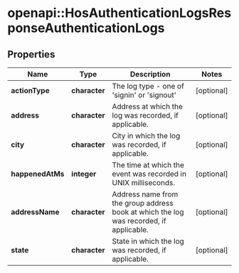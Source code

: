 # openapi::HosAuthenticationLogsResponseAuthenticationLogs

## Properties
Name | Type | Description | Notes
------------ | ------------- | ------------- | -------------
**actionType** | **character** | The log type - one of &#39;signin&#39; or &#39;signout&#39; | [optional] 
**address** | **character** | Address at which the log was recorded, if applicable. | [optional] 
**city** | **character** | City in which the log was recorded, if applicable. | [optional] 
**happenedAtMs** | **integer** | The time at which the event was recorded in UNIX milliseconds. | [optional] 
**addressName** | **character** | Address name from the group address book at which the log was recorded, if applicable. | [optional] 
**state** | **character** | State in which the log was recorded, if applicable. | [optional] 


